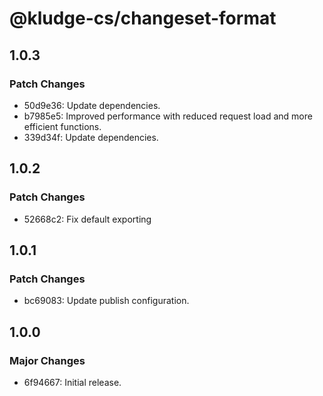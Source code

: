 # @kludge-cs/changeset-format

## 1.0.3

### Patch Changes

- 50d9e36: Update dependencies.
- b7985e5: Improved performance with reduced request load and more efficient functions.
- 339d34f: Update dependencies.

## 1.0.2

### Patch Changes

- 52668c2: Fix default exporting

## 1.0.1

### Patch Changes

- bc69083: Update publish configuration.

## 1.0.0

### Major Changes

- 6f94667: Initial release.
